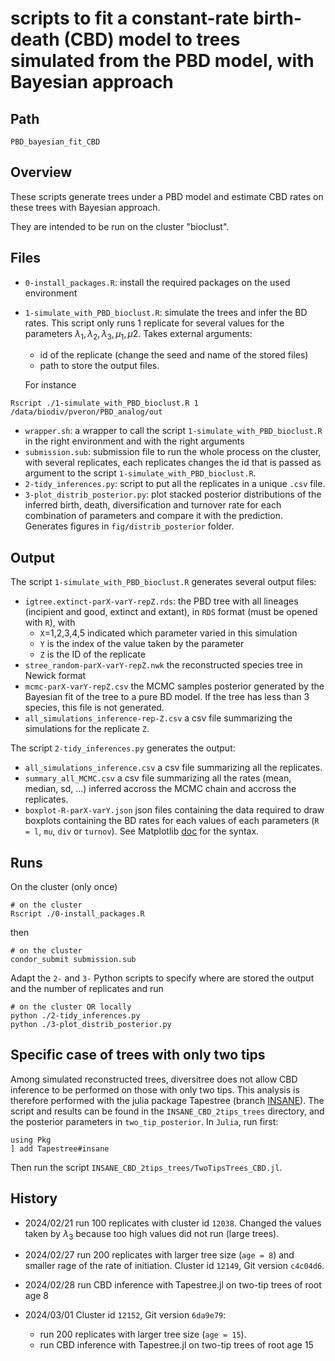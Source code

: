 # scripts to fit a constant-rate birth-death (CBD) model to trees simulated from the PBD model, with Bayesian approach
## Path
``` 
PBD_bayesian_fit_CBD
```

## Overview
These scripts generate trees under a PBD model and estimate CBD rates on these trees 
with Bayesian approach. 

They are intended to be run on the cluster "bioclust". 

## Files
* `0-install_packages.R`: install the required packages on the used environment
* `1-simulate_with_PBD_bioclust.R`: simulate the trees and infer the BD rates. This script only runs 1 replicate for several values for the parameters $\lambda_1, \lambda_2, \lambda_3, \mu_1, \mu2$. Takes external arguments:
    * id of the replicate (change the seed and name of the stored files)
    * path to store the output files. 
    
    For instance 
```
Rscript ./1-simulate_with_PBD_bioclust.R 1 /data/biodiv/pveron/PBD_analog/out
```
* `wrapper.sh`: a wrapper to call the script `1-simulate_with_PBD_bioclust.R` in the right environment and with the right arguments
* `submission.sub`: submission file to run the whole process on the cluster, with several replicates, each replicates changes the id that is passed as argument to the script `1-simulate_with_PBD_bioclust.R`.
* `2-tidy_inferences.py`: script to put all the replicates in a unique `.csv` file. 
* `3-plot_distrib_posterior.py`: plot stacked posterior distributions of the inferred birth, death, diversification and turnover rate for each combination of parameters and compare it with the prediction. Generates figures in `fig/distrib_posterior` folder. 

## Output 
The script `1-simulate_with_PBD_bioclust.R` generates several output files:
* `igtree.extinct-parX-varY-repZ.rds`: the PBD tree with all lineages (incipient and good, extinct and extant), in `RDS` format (must be opened with `R`), with 
    * `X`=1,2,3,4,5 indicated which parameter varied in this simulation 
    * `Y` is the index of the value taken by the parameter 
    * `Z` is the ID of the replicate
* `stree_random-parX-varY-repZ.nwk` the reconstructed species tree in Newick format
* `mcmc-parX-varY-repZ.csv` the MCMC samples posterior generated by the Bayesian fit of the tree to a pure BD model. If the tree has less than 3 species, this file is not generated. 
* `all_simulations_inference-rep-Z.csv` a csv file summarizing the simulations for the replicate `Z`. 

The script `2-tidy_inferences.py` generates the output:
* `all_simulations_inference.csv` a csv file summarizing all the replicates.
* `summary_all_MCMC.csv` a csv file summarizing all the rates (mean, median, sd, ...) inferred accross the MCMC chain and accross the replicates.
* `boxplot-R-parX-varY.json` json files containing the data required to draw boxplots containing the BD rates for each values of each parameters (`R = l`, `mu`, `div` or `turnov`). See Matplotlib [doc](https://matplotlib.org/stable/api/cbook_api.html#matplotlib.cbook.boxplot_stats) for the syntax.

## Runs 
On the cluster (only once)
```
# on the cluster
Rscript ./0-install_packages.R
```
then 
```
# on the cluster
condor_submit submission.sub 
```

Adapt the `2-` and `3-` Python scripts to specify where are stored the output and the number of replicates and run
```
# on the cluster OR locally
python ./2-tidy_inferences.py
python ./3-plot_distrib_posterior.py
```

## Specific case of trees with only two tips
Among simulated reconstructed trees, diversitree does not allow CBD inference to be performed on those with only two tips. This analysis is therefore performed with the julia package Tapestree (branch [INSANE](https://github.com/ignacioq/Tapestree.jl/tree/insane)). The script and results can be found in the `INSANE_CBD_2tips_trees` directory, and the posterior parameters in `two_tip_posterior`. In `Julia`, run first:

```
using Pkg
] add Tapestree#insane
```
Then run the script `INSANE_CBD_2tips_trees/TwoTipsTrees_CBD.jl`. 

## History
* 2024/02/21 run 100 replicates with cluster id `12038`. 
Changed the values taken by $\lambda_3$ because too high values did not run (large trees).

* 2024/02/27 run 200 replicates with larger tree size (`age = 8`) and smaller rage of the rate of initiation. Cluster id `12149`, Git version `c4c04d6`.

* 2024/02/28 run CBD inference with Tapestree.jl on two-tip trees of root age 8

* 2024/03/01 Cluster id `12152`, Git version `6da9e79`:
    *  run 200 replicates with larger tree size (`age = 15`).
    *  run CBD inference with Tapestree.jl on two-tip trees of root age 15